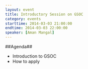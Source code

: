 ```yaml
---
layout: event
title: Introductory Session on GSOC
category: events
starttime: 2014-03-03 21:00:00
endtime: 2014-03-03 22:00:00
speaker: [Aman Mangal]
---
```


##Agenda##
*	Introduction to GSOC
*   How to apply

